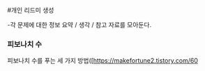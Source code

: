 #개인 리드미 생성

-각 문제에 대한 정보 요약 / 생각 / 참고 자료를 모아둔다.

### 피보나치 수
피보나치 수를 푸는 세 가지 방법([https://makefortune2.tistory.com/60
